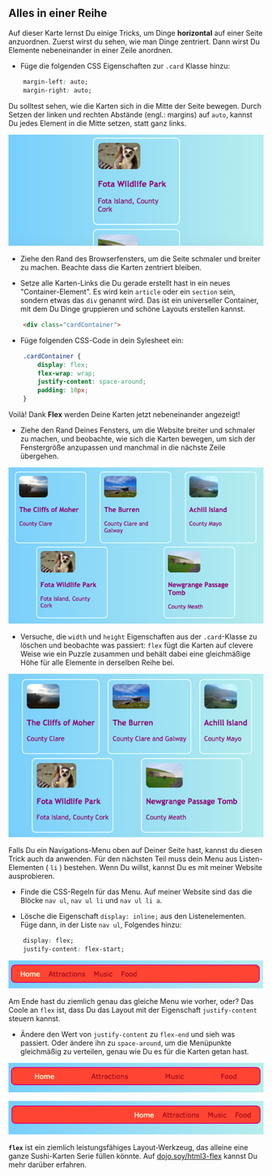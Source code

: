 ## Alles in einer Reihe

Auf dieser Karte lernst Du einige Tricks, um Dinge **horizontal** auf einer Seite anzuordnen. Zuerst wirst du sehen, wie man Dinge zentriert. Dann wirst Du Elemente nebeneinander in einer Zeile anordnen.

+ Füge die folgenden CSS Eigenschaften zur `.card` Klasse hinzu:

```css
    margin-left: auto;
    margin-right: auto;
```

Du solltest sehen, wie die Karten sich in die Mitte der Seite bewegen. Durch Setzen der linken und rechten Abstände (engl.: margins) auf `auto`, kannst Du jedes Element in die Mitte setzen, statt ganz links.

![Die Karten werden in der Mitte anstatt ganz links angezeigt](images/marginAuto.png)

+ Ziehe den Rand des Browserfensters, um die Seite schmaler und breiter zu machen. Beachte dass die Karten zentriert bleiben.

+ Setze alle Karten-Links die Du gerade erstellt hast in ein neues "Container-Element". Es wird kein `article` oder ein `section` sein, sondern etwas das `div` genannt wird. Das ist ein universeller Container, mit dem Du Dinge gruppieren und schöne Layouts erstellen kannst.

```html
    <div class="cardContainer">
```

+ Füge folgenden CSS-Code in dein Sylesheet ein:

```css
    .cardContainer {
        display: flex;
        flex-wrap: wrap;
        justify-content: space-around;
        padding: 10px;
    }
```

Voilà! Dank **Flex** werden Deine Karten jetzt nebeneinander angezeigt!

+ Ziehe den Rand Deines Fensters, um die Website breiter und schmaler zu machen, und beobachte, wie sich die Karten bewegen, um sich der Fenstergröße anzupassen und manchmal in die nächste Zeile übergehen.

![Karten angeordnet in zwei Reihen, die gleichmäßig verteilt sind um auf die Browserbreite zu passen](images/flexSideBySide.png)

+ Versuche, die `width` und `height` Eigenschaften aus der `.card`-Klasse zu löschen und beobachte was passiert: `flex` fügt die Karten auf clevere Weise wie ein Puzzle zusammen und behält dabei eine gleichmäßige Höhe für alle Elemente in derselben Reihe bei.

![Karten nebeneinander angeordnet mit automatischer Breite](images/flexAutoWidths.png)

Falls Du ein Navigations-Menu oben auf Deiner Seite hast, kannst du diesen Trick auch da anwenden. Für den nächsten Teil muss dein Menu aus Listen-Elementen ( `li` ) bestehen. Wenn Du willst, kannst Du es mit meiner Website ausprobieren.

+ Finde die CSS-Regeln für das Menu. Auf meiner Website sind das die Blöcke `nav ul`, `nav ul li` und `nav ul li a`.

+ Lösche die Eigenschaft `display: inline;` aus den Listenelementen. Füge dann, in der Liste `nav ul`, Folgendes hinzu:

```css
    display: flex;
    justify-content: flex-start;
```

![Menü mit links ausgerichteten Elementen](images/flexMenuStart.png)

Am Ende hast du ziemlich genau das gleiche Menu wie vorher, oder? Das Coole an `flex` ist, dass Du das Layout mit der Eigenschaft `justify-content` steuern kannst.

+ Ändere den Wert von `justify-content` zu `flex-end` und sieh was passiert. Oder ändere ihn zu `space-around`, um die Menüpunkte gleichmäßig zu verteilen, genau wie Du es für die Karten getan hast.

![Menü mit gleichmäßig verteilten Elementen](images/flexMenuSpace.png)

![Menü mit rechts ausgerichteten Elementen](images/flexMenuEnd.png)

**`flex`** ist ein ziemlich leistungsfähiges Layout-Werkzeug, das alleine eine ganze Sushi-Karten Serie füllen könnte. Auf [dojo.soy/html3-flex](http://dojo.soy/html3-flex) kannst Du mehr darüber erfahren.